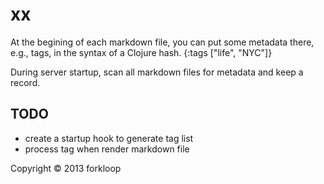 # xx

At the begining of each markdown file, you can put some metadata there, e.g., tags, in the syntax of a Clojure hash.
{:tags ["life", "NYC"]}

During server startup, scan all markdown files for metadata and keep a record.

## TODO

* create a startup hook to generate tag list
* process tag when render markdown file

Copyright © 2013 forkloop
